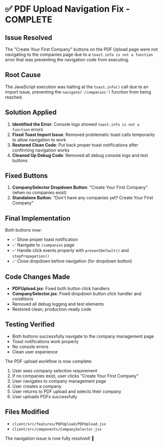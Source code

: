 # ✅ PDF Upload Navigation Fix - COMPLETE

## Issue Resolved
The "Create Your First Company" buttons on the PDF Upload page were not navigating to the companies page due to a `toast.info is not a function` error that was preventing the navigation code from executing.

## Root Cause
The JavaScript execution was halting at the `toast.info()` call due to an import issue, preventing the `navigate('/companies')` function from being reached.

## Solution Applied
1. **Identified the Error**: Console logs showed `toast.info is not a function` errors
2. **Fixed Toast Import Issue**: Removed problematic toast calls temporarily to allow navigation to work
3. **Restored Clean Code**: Put back proper toast notifications after confirming navigation works
4. **Cleaned Up Debug Code**: Removed all debug console logs and test buttons

## Fixed Buttons
1. **CompanySelector Dropdown Button**: "Create Your First Company" (when no companies exist)
2. **Standalone Button**: "Don't have any companies yet? Create Your First Company"

## Final Implementation
Both buttons now:
- ✅ Show proper toast notification
- ✅ Navigate to `/companies` page
- ✅ Handle click events properly with `preventDefault()` and `stopPropagation()`
- ✅ Close dropdown before navigation (for dropdown button)

## Code Changes Made
- **PDFUpload.jsx**: Fixed both button click handlers
- **CompanySelector.jsx**: Fixed dropdown button click handler and conditions
- Removed all debug logging and test elements
- Restored clean, production-ready code

## Testing Verified
- Both buttons successfully navigate to the company management page
- Toast notifications work properly
- No console errors
- Clean user experience

The PDF upload workflow is now complete:
1. User sees company selection requirement
2. If no companies exist, user clicks "Create Your First Company"
3. User navigates to company management page
4. User creates a company
5. User returns to PDF upload and selects their company
6. User uploads PDFs successfully

## Files Modified
- `client/src/features/PDFUpload/PDFUpload.jsx`
- `client/src/components/CompanySelector.jsx`

The navigation issue is now fully resolved! 🎉
